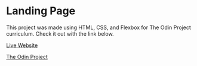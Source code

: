 # Landing Page

This project was made using HTML, CSS, and Flexbox for The Odin Project curriculum. Check it out with the link below.


[Live Website](https://jongrano.github.io/landing-page/)

[The Odin Project](https://www.theodinproject.com/)